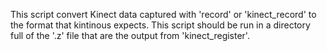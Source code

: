 
This script convert Kinect data captured with 'record' or 'kinect_record'
to the format that kintinous expects. This script should be run in 
a directory full of the '.z' file that are the output from 'kinect_register'.
